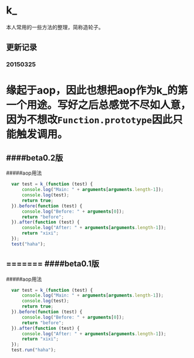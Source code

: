 # k_
本人常用的一些方法的整理，简称造轮子。

## 更新记录
### 20150325
缘起于aop，因此也想把aop作为k_的第一个用途。写好之后总感觉不尽如人意，因为不想改`Function.prototype`因此只能触发调用。
=======
####beta0.2版
-------
#####aop用法
```javascript
  var test = k_(function (test) {  
      console.log("Main: " + arguments[arguments.length-1]);  
      console.log(test);  
      return true;  
  }).before(function (test) {  
      console.log("Before: " + arguments[0]);  
      return "before";  
  }).after(function (test) {  
      console.log("After: " + arguments[arguments.length-1]);  
      return "xixi";  
  });  
  test("haha");  
```
=======
####beta0.1版
-------
#####aop用法
```javascript
  var test = k_(function (test) {  
      console.log("Main: " + arguments[arguments.length-1]);  
      console.log(test);  
      return true;  
  }).before(function (test) {  
      console.log("Before: " + arguments[0]);  
      return "before";  
  }).after(function (test) {  
      console.log("After: " + arguments[arguments.length-1]);  
      return "xixi";  
  });  
  test.run("haha");  
```
